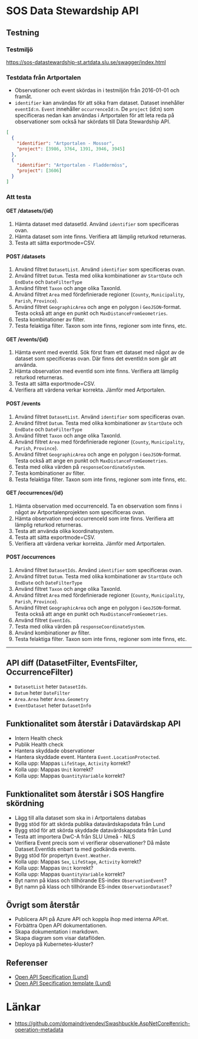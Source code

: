 ﻿# SOS Data Stewardship API

## Testning

### Testmiljö
https://sos-datastewardship-st.artdata.slu.se/swagger/index.html

### Testdata från Artportalen
- Observationer och event skördas in i testmiljön från 2016-01-01 och framåt.
- `identifier` kan användas för att söka fram dataset. Dataset innehåller `eventId:n`. `Event` innehåller `occurrenceId:n`. De `project` (id:n) som specificeras nedan kan användas i Artportalen för att leta reda på observationer som också har skördats till Data Stewardship API.
```json
[
  {
    "identifier": "Artportalen - Mossor",
    "project": [3986, 3764, 1391, 3946, 3945]
  },
  {
    "identifier": "Artportalen - Fladdermöss",
    "project": [3606]
  }
]
```

### Att testa

#### GET /datasets/{id}
1. Hämta dataset med datasetId. Använd `identifier` som specificeras ovan.
2. Hämta dataset som inte finns. Verifiera att lämplig returkod returneras.
3. Testa att sätta exportmode=CSV.

#### POST /datasets
1. Använd filtret `DatasetList`. Använd `identifier` som specificeras ovan.
2. Använd filtret `Datum`. Testa med olika kombinationer av `StartDate` och `EndDate` och `DateFilterType`
3. Använd filtret `Taxon` och ange olika TaxonId.
4. Använd filtret `Area` med fördefinierade regioner (`County`, `Municipality`, `Parish`, `Province`).
5. Använd filtret `GeographicArea` och ange en polygon i `GeoJSON`-format. Testa också att ange en punkt och `MaxDistanceFromGeometries`.
6. Testa kombinationer av filter.
7. Testa felaktiga filter. Taxon som inte finns, regioner som inte finns, etc.

#### GET /events/{id}
1. Hämta event med eventId. Sök först fram ett dataset med något av de dataset som specificeras ovan. Där finns det eventId:n som går att använda.
2. Hämta observation med eventId som inte finns. Verifiera att lämplig returkod returneras.
3. Testa att sätta exportmode=CSV.
4. Verifiera att värdena verkar korrekta. Jämför med Artportalen.

#### POST /events
1. Använd filtret `DatasetList`. Använd `identifier` som specificeras ovan.
2. Använd filtret `Datum`. Testa med olika kombinationer av `StartDate` och `EndDate` och `DateFilterType`
3. Använd filtret `Taxon` och ange olika TaxonId.
4. Använd filtret `Area` med fördefinierade regioner (`County`, `Municipality`, `Parish`, `Province`).
5. Använd filtret `GeographicArea` och ange en polygon i `GeoJSON`-format. Testa också att ange en punkt och `MaxDistanceFromGeometries`.
6. Testa med olika värden på `responseCoordinateSystem`.
7. Testa kombinationer av filter.
8. Testa felaktiga filter. Taxon som inte finns, regioner som inte finns, etc.

#### GET /occurrences/{id}
1. Hämta observation med occurrenceId. Ta en observation som finns i något av Artportalenprojekten som specificeras ovan.
2. Hämta observation med occurrenceId som inte finns. Verifiera att lämplig returkod returneras.
3. Testa att använda olika koordinatsystem.
4. Testa att sätta exportmode=CSV.
5. Verifiera att värdena verkar korrekta. Jämför med Artportalen.

#### POST /occurrences
1. Använd filtret `DatasetIds`. Använd `identifier` som specificeras ovan.
2. Använd filtret `Datum`. Testa med olika kombinationer av `StartDate` och `EndDate` och `DateFilterType`
3. Använd filtret `Taxon` och ange olika TaxonId.
4. Använd filtret `Area` med fördefinierade regioner (`County`, `Municipality`, `Parish`, `Province`).
5. Använd filtret `GeographicArea` och ange en polygon i `GeoJSON`-format. Testa också att ange en punkt och `MaxDistanceFromGeometries`.
6. Använd filtret `EventIds`.
7. Testa med olika värden på `responseCoordinateSystem`.
8. Använd kombinationer av filter.
9. Testa felaktiga filter. Taxon som inte finns, regioner som inte finns, etc.

---

## API diff (DatasetFilter, EventsFilter, OccurrenceFilter)
- `DatasetList` heter `DatasetIds`.
- `Datum` heter `DateFilter`
- `Area.Area` heter `Area.Geometry`
- `EventDataset` heter `DatasetInfo`

## Funktionalitet som återstår i Datavärdskap API
- Intern Health check
- Publik Health check
- Hantera skyddade observationer
- Hantera skyddade event. Hantera `Event.LocationProtected`.
- Kolla upp: Mappas `LifeStage`, `Activity` korrekt?
- Kolla upp: Mappas `Unit` korrekt?
- Kolla upp: Mappas `QuantityVariable` korrekt?

## Funktionalitet som återstår i SOS Hangfire skördning
- Lägg till alla dataset som ska in i Artportalens databas
- Bygg stöd för att skörda publika datavärdskapsdata från Lund
- Bygg stöd för att skörda skyddade datavärdskapsdata från Lund
- Testa att importera DwC-A från SLU Umeå - NILS
- Verifiera Event precis som vi verifierar observationer? Då måste Dataset.EventIds enbart ta med godkända events.
- Bygg stöd för propertyn `Event.Weather`.
- Kolla upp: Mappas `Sex`, `LifeStage`, `Activity` korrekt?
- Kolla upp: Mappas `Unit` korrekt?
- Kolla upp: Mappas `QuantityVariable` korrekt?
- Byt namn på klass och tillhörande ES-index `ObservationEvent`?
- Byt namn på klass och tillhörande ES-index `ObservationDataset`?

## Övrigt som återstår
- Publicera API på Azure API och koppla ihop med interna API:et.
- Förbättra Open API dokumentationen.
- Skapa dokumentation i markdown.
- Skapa diagram som visar dataflöden.
- Deploya på Kubernetes-kluster?

## Referenser
- [Open API Specification (Lund)](https://github.com/Lund-University-Biodiversity-data/datahost-api/blob/main/api/openapi.yaml)
- [Open API Specification template (Lund)](https://github.com/Lund-University-Biodiversity-data/datahost-api/blob/main/api/templateOpenapi.yaml)

# Länkar
- https://github.com/domaindrivendev/Swashbuckle.AspNetCore#enrich-operation-metadata